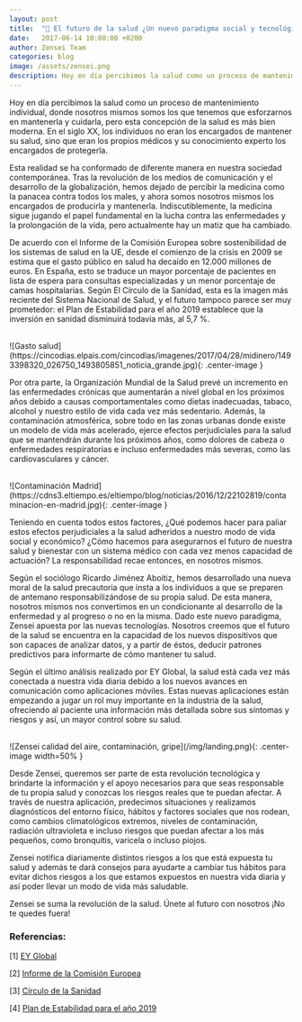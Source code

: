 ```yaml
---
layout: post
title:  "🔮 El futuro de la salud ¿Un nuevo paradigma social y tecnológico?"
date:   2017-06-14 10:00:00 +0200
author: Zensei Team
categories: blog 
image: /assets/zensei.png
description: Hoy en día percibimos la salud como un proceso de mantenimiento individual, donde nosotros mismos somos los que tenemos que esforzarnos en mantenerla y cuidarla, pero esta concepción de la salud es más bien moderna.
---
```

 
Hoy en día percibimos la salud como un proceso de mantenimiento individual, donde nosotros mismos somos los que tenemos que esforzarnos en mantenerla y cuidarla, pero esta concepción de la salud es más bien moderna. En el siglo XX, los individuos no eran los encargados de mantener su salud, sino que eran los propios médicos y su conocimiento experto los encargados de protegerla. 
 
Esta realidad se ha conformado de diferente manera en nuestra sociedad contemporánea. Tras la revolución de los medios de comunicación y el desarrollo de la globalización, hemos dejado de percibir la medicina como la panacea contra todos los males, y ahora somos nosotros mismos los encargados de producirla y mantenerla. Indiscutiblemente, la medicina sigue jugando el papel fundamental en la lucha contra las enfermedades y la prolongación de la vida, pero actualmente hay un matiz que ha cambiado.
 
De acuerdo con el Informe de la Comisión Europea sobre sostenibilidad de los sistemas de salud en la UE, desde el comienzo de la crisis en 2009 se estima que el gasto público en salud ha decaído en 12.000 millones de euros. En España, esto se traduce un mayor porcentaje de pacientes en lista de espera para consultas especializadas y un menor porcentaje de camas hospitalarias. Según El Círculo de la Sanidad, esta es la imagen más reciente del Sistema Nacional de Salud, y el futuro tampoco parece ser muy prometedor: el Plan de Estabilidad para el año 2019 establece que la inversión en sanidad disminuirá todavía más, al 5,7 %.

<br>
![Gasto salud](https://cincodias.elpais.com/cincodias/imagenes/2017/04/28/midinero/1493398320_026750_1493805851_noticia_grande.jpg){: .center-image }
<br>

Por otra parte, la Organización Mundial de la Salud prevé un incremento en las enfermedades crónicas que aumentarán a nivel global en los próximos años debido a causas comportamentales como dietas inadecuadas, tabaco, alcohol y nuestro estilo de vida cada vez más sedentario. Además, la contaminación atmosférica, sobre todo en las zonas urbanas donde existe un modelo de vida más acelerado, ejerce efectos perjudiciales para la salud que se mantendrán durante los próximos años, como dolores de cabeza o enfermedades respiratorias e incluso enfermedades más severas, como las cardiovasculares y cáncer.

<br>
![Contaminación Madrid](https://cdns3.eltiempo.es/eltiempo/blog/noticias/2016/12/22102819/contaminacion-en-madrid.jpg){: .center-image }
<br>

Teniendo en cuenta todos estos factores, ¿Qué podemos hacer para paliar estos efectos perjudiciales a la salud adheridos a nuestro modo de vida social y económico? ¿Cómo hacemos para asegurarnos el futuro de nuestra salud y bienestar con un sistema médico con cada vez menos capacidad de actuación? La responsabilidad recae entonces, en nosotros mismos.
 
Según el sociólogo Ricardo Jiménez Aboitiz, hemos desarrollado una nueva moral de la salud precautoria que insta a los individuos a que se preparen de antemano responsabilizándose de su propia salud. De esta manera, nosotros mismos nos convertimos en un condicionante al desarrollo de la enfermedad y al progreso o no en la misma.
Dado este nuevo paradigma, Zensei apuesta por las nuevas tecnologías. Nosotros creemos que el futuro de la salud se encuentra en la capacidad de los nuevos dispositivos que son capaces de analizar datos, y a partir de éstos, deducir patrones predictivos para informarte de cómo mantener tu salud.
 
Según el último análisis realizado por EY Global, la salud está cada vez más conectada a nuestra vida diaria debido a los nuevos avances en comunicación como aplicaciones móviles. Estas nuevas aplicaciones están empezando a jugar un rol muy importante en la industria de la salud, ofreciendo al paciente una información más detallada sobre sus síntomas y riesgos y así, un mayor control sobre su salud.  


<br>
![Zensei calidad del aire, contaminación, gripe](/img/landing.png){: .center-image width=50% }
<br>


Desde Zensei, queremos ser parte de esta revolución tecnológica y brindarte la información y el apoyo necesarios para que seas responsable de tu propia salud y conozcas los riesgos reales que te puedan afectar. A través de nuestra aplicación, predecimos situaciones y realizamos diagnósticos del entorno físico, hábitos y factores sociales que nos rodean, como cambios climatológicos extremos, niveles de contaminación, radiación ultravioleta e incluso riesgos que puedan afectar a los más pequeños, como bronquitis, varicela o incluso piojos.
 
Zensei notifica diariamente distintos riesgos a los que está expuesta tu salud y además te dará consejos para ayudarte a cambiar tus hábitos para evitar dichos riesgos a los que estamos expuestos en nuestra vida diaria y así poder llevar un modo de vida más saludable.
 
Zensei se suma la revolución de la salud. Únete al futuro con nosotros ¡No te quedes fuera!
 
### Referencias:

[1] [EY Global](http://www.ey.com/uk/en/home)

[2] [Informe de la Comisión Europea](https://ec.europa.eu/info/publications/economic-and-financial-affairs-publications_en)

[3] [Círculo de la Sanidad](http://www.circulodelasanidad.com/Home.asp)

[4] [Plan de Estabilidad para el año 2019](http://www.mineco.gob.es/stfls/mineco/comun/pdf/160509_np_estabilidad.pdf)
